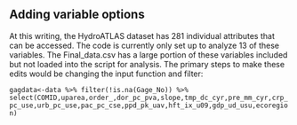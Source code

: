 ## Adding variable options

At this writing, the HydroATLAS dataset has 281 individual attributes that can be accessed. The code is currently only set up to analyze 13 of these variables. The Final_data.csv has a large portion of these variables
included but not loaded into the script for analysis. The primary steps to make these edits would be changing the input function and filter:

`gagdata<-data %>%
  filter(!is.na(Gage_No)) %>%
  select(COMID,uparea,order_,dor_pc_pva,slope,tmp_dc_cyr,pre_mm_cyr,crp_pc_use,urb_pc_use,pac_pc_cse,ppd_pk_uav,hft_ix_u09,gdp_ud_usu,ecoregion)`
